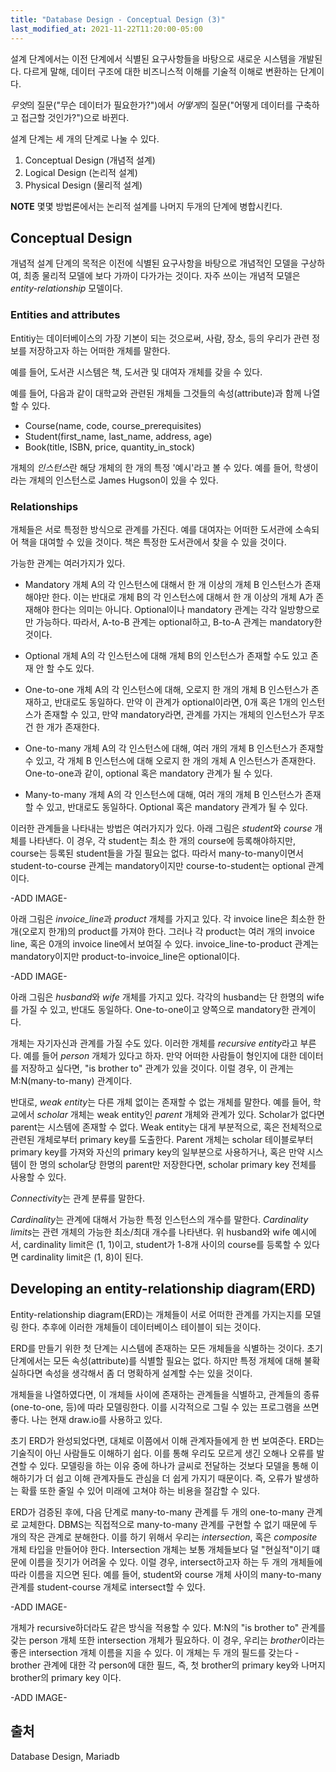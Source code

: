 ```yaml
---
title: "Database Design - Conceptual Design (3)"
last_modified_at: 2021-11-22T11:20:00-05:00
---
```


설계 단계에서는 이전 단계에서 식별된 요구사항들을 바탕으로 새로운 시스템을 개발된다. 다르게 말해, 데이터 구조에 대한 비즈니스적 이해를 기술적 이해로 변환하는 단계이다.

*무엇*의 질문("무슨 데이터가 필요한가?")에서 *어떻게*의 질문("어떻게 데이터를 구축하고 접근할 것인가?")으로 바뀐다.

설계 단계는 세 개의 단계로 나눌 수 있다.
1. Conceptual Design (개념적 설계)
2. Logical Design (논리적 설계)
3. Physical Design (물리적 설계)

**NOTE** 몇몇 방법론에서는 논리적 설계를 나머지 두개의 단계에 병합시킨다.

## Conceptual Design
개념적 설계 단계의 목적은 이전에 식별된 요구사항을 바탕으로 개념적인 모델을 구상하여, 최종 물리적 모델에 보다 가까이 다가가는 것이다. 자주 쓰이는 개념적 모델은 *entity-relationship* 모델이다.

### Entities and attributes
Entitiy는 데이터베이스의 가장 기본이 되는 것으로써, 사람, 장소, 등의 우리가 관련 정보를 저장하고자 하는 어떠한 개체를 말한다.

예를 들어, 도서관 시스템은 책, 도서관 및 대여자 개체를 갖을 수 있다.

예를 들어, 다음과 같이 대학교와 관련된 개체들 그것들의 속성(attribute)과 함께 나열할 수 있다.
- Course(name, code, course_prerequisites)
- Student(first_name, last_name, address, age)
- Book(title, ISBN, price, quantity_in_stock)

개체의 *인스턴스*란 해당 개체의 한 개의 특정 '예시'라고 볼 수 있다. 예를 들어, 학생이라는 개체의 인스턴스로 James Hugson이 있을 수 있다.

### Relationships
개체들은 서로 특정한 방식으로 관계를 가진다. 예를 대여자는 어떠한 도서관에 소속되어 책을 대여할 수 있을 것이다. 책은 특정한 도서관에서 찾을 수 있을 것이다.

가능한 관계는 여러가지가 있다.

- Mandatory
개체 A의 각 인스턴스에 대해서 한 개 이상의 개체 B 인스턴스가 존재해야만 한다. 이는 반대로 개체 B의 각 인스턴스에 대해서 한 개 이상의 개체 A가 존재해야 한다는 의미는 아니다. Optional이나 mandatory 관계는 각각 일방향으로만 가능하다. 따라서, A-to-B 관계는 optional하고, B-to-A 관계는 mandatory한 것이다.

- Optional
개체 A의 각 인스턴스에 대해 개체 B의 인스턴스가 존재할 수도 있고 존재 안 할 수도 있다.

- One-to-one
개체 A의 각 인스턴스에 대해, 오로지 한 개의 개체 B 인스턴스가 존재하고, 반대로도 동일하다. 만약 이 관계가 optional이라면, 0개 혹은 1개의 인스턴스가 존재할 수 있고, 만약 mandatory라면, 관계를 가지는 개체의 인스턴스가 무조건 한 개가 존재한다.

- One-to-many
개체 A의 각 인스턴스에 대해, 여러 개의 개체 B 인스턴스가 존재할 수 있고, 각 개체 B 인스턴스에 대해 오로지 한 개의 개체 A 인스턴스가 존재한다. One-to-one과 같이, optional 혹은 mandatory 관계가 될 수 있다.

- Many-to-many
개체 A의 각 인스턴스에 대해, 여러 개의 개체 B 인스턴스가 존재할 수 있고, 반대로도 동일하다. Optional 혹은 mandatory 관계가 될 수 있다.

이러한 관계들을 나타내는 방법은 여러가지가 있다. 아래 그림은 *student*와 *course* 개체를 나타낸다. 이 경우, 각 student는 최소 한 개의 course에 등록해야하지만, course는 등록된 student들을 가질 필요는 없다. 따라서 many-to-many이면서 student-to-course 관계는 mandatory이지만 course-to-student는 optional 관계이다.

-ADD IMAGE-

아래 그림은 *invoice_line*과 *product* 개체를 가지고 있다. 각 invoice line은 최소한 한 개(오로지 한개)의 product를 가져야 한다. 그러나 각 product는 여러 개의 invoice line, 혹은 0개의 invoice line에서 보여질 수 있다. invoice_line-to-product 관계는 mandatory이지만 product-to-invoice_line은 optional이다.

-ADD IMAGE-

아래 그림은 *husband*와 *wife* 개체를 가지고 있다. 각각의 husband는 단 한명의 wife를 가질 수 있고, 반대도 동일하다. One-to-one이고 양쪽으로 mandatory한 관계이다.

개체는 자기자신과 관계를 가질 수도 있다. 이러한 개체를 *recursive entity*라고 부른다. 예를 들어 *person* 개체가 있다고 하자. 만약 어떠한 사람들이 형인지에 대한 데이터를 저장하고 싶다면, "is brother to" 관계가 있을 것이다. 이럴 경우, 이 관계는 M:N(many-to-many) 관계이다.

반대로, *weak entity*는 다른 개체 없이는 존재할 수 없는 개체를 말한다. 예를 들어, 학교에서 *scholar* 개체는 weak entity인 *parent* 개체와 관계가 있다. Scholar가 없다면 parent는 시스템에 존재할 수 없다. Weak entity는 대게 부분적으로, 혹은 전체적으로 관련된 개체로부터 primary key를 도출한다. Parent 개체는 scholar 테이블로부터 primary key를 가져와 자신의 primary key의 일부분으로 사용하거나, 혹은 만약 시스템이 한 명의 scholar당 한명의 parent만 저장한다면, scholar primary key 전체를 사용할 수 있다.

*Connectivity*는 관계 분류를 말한다.

*Cardinality*는 관계에 대해서 가능한 특정 인스턴스의 개수를 말한다. *Cardinality limits*는 관련 개체의 가능한 최소/최대 개수를 나타낸다. 위 husband와 wife 예시에서, cardinality limit은 (1, 1)이고, student가 1-8개 사이의 course를 등록할 수 있다면 cardinality limit은 (1, 8)이 된다.

## Developing an entity-relationship diagram(ERD)
Entity-relationship diagram(ERD)는 개체들이 서로 어떠한 관계를 가지는지를 모델링 한다. 추후에 이러한 개체들이 데이터베이스 테이블이 되는 것이다.

ERD를 만들기 위한 첫 단계는 시스템에 존재하는 모든 개체들을 식별하는 것이다. 초기 단계에서는 모든 속성(attribute)를 식별할 필요는 없다. 하지만 특정 개체에 대해 불확실하다면 속성을 생각해서 좀 더 명확하게 설계할 수는 있을 것이다.

개체들을 나열하였다면, 이 개체들 사이에 존재하는 관계들을 식별하고, 관계들의 종류(one-to-one, 등)에 따라 모델링한다. 이를 시각적으로 그릴 수 있는 프로그램을 쓰면 좋다. 나는 현재 draw.io를 사용하고 있다.

초기 ERD가 완성되었다면, 대체로 이쯤에서 이해 관계자들에게 한 번 보여준다. ERD는 기술직이 아닌 사람들도 이해하기 쉽다. 이를 통해 우리도 모르게 생긴 오해나 오류를 발견할 수 있다. 모델링을 하는 이유 중에 하나가 글씨로 전달하는 것보다 모델을 통해 이해하기가 더 쉽고 이해 관계자들도 관심을 더 쉽게 가지기 때문이다. 즉, 오류가 발생하는 확률 또한 줄일 수 있어 미래에 고쳐야 하는 비용을 절감할 수 있다.

ERD가 검증된 후에, 다음 단계로 many-to-many 관계를 두 개의 one-to-many 관계로 교체한다. DBMS는 직접적으로 many-to-many 관계를 구현할 수 없기 때문에 두 개의 작은 관계로 분해한다. 이를 하기 위해서 우리는 *intersection*, 혹은 *composite* 개체 타입을 만들어야 한다. Intersection 개체는 보통 개체들보다 덜 "현실적"이기 떄문에 이름을 짓기가 어려울 수 있다. 이럴 경우, intersect하고자 하는 두 개의 개체들에 따라 이름을 지으면 된다. 예를 들어, student와 course 개체 사이의 many-to-many 관계를 student-course 개체로 intersect할 수 있다.

-ADD IMAGE-

개체가 recursive하더라도 같은 방식을 적용할 수 있다. M:N의 "is brother to" 관계를 갖는 person 개체 또한 intersection 개체가 필요하다. 이 경우, 우리는 *brother*이라는 좋은 intersection 개체 이름을 지을 수 있다. 이 개체는 두 개의 필드를 갖는다 - brother 관계에 대한 각 person에 대한 필드, 즉, 첫 brother의 primary key와 나머지 brother의 primary key 이다.

-ADD IMAGE-

## 출처
Database Design, Mariadb